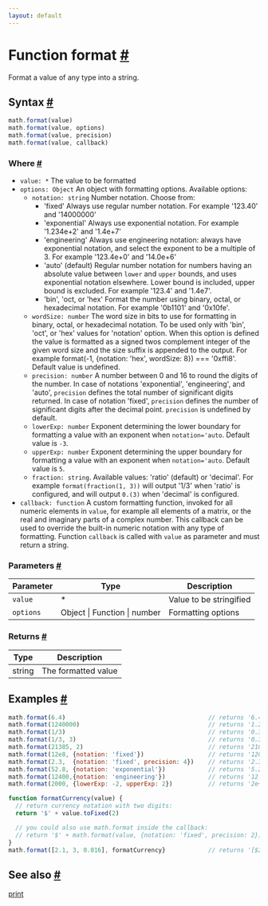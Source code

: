 ```yaml
---
layout: default
---
```


<!-- Note: This file is automatically generated from source code comments. Changes made in this file will be overridden. -->

<h1 id="function-format">Function format <a href="#function-format" title="Permalink">#</a></h1>

Format a value of any type into a string.


<h2 id="syntax">Syntax <a href="#syntax" title="Permalink">#</a></h2>

```js
math.format(value)
math.format(value, options)
math.format(value, precision)
math.format(value, callback)
```

<h3 id="where">Where <a href="#where" title="Permalink">#</a></h3>

 - `value: *`
   The value to be formatted
 - `options: Object`
   An object with formatting options. Available options:
   - `notation: string`
     Number notation. Choose from:
     - 'fixed'
       Always use regular number notation.
       For example '123.40' and '14000000'
     - 'exponential'
       Always use exponential notation.
       For example '1.234e+2' and '1.4e+7'
     - 'engineering'
       Always use engineering notation: always have exponential notation,
       and select the exponent to be a multiple of 3.
       For example '123.4e+0' and '14.0e+6'
     - 'auto' (default)
       Regular number notation for numbers having an absolute value between
       `lower` and `upper` bounds, and uses exponential notation elsewhere.
       Lower bound is included, upper bound is excluded.
       For example '123.4' and '1.4e7'.
     - 'bin', 'oct, or 'hex'
       Format the number using binary, octal, or hexadecimal notation.
       For example '0b1101' and '0x10fe'.
   - `wordSize: number`
     The word size in bits to use for formatting in binary, octal, or
     hexadecimal notation. To be used only with 'bin', 'oct', or 'hex'
     values for 'notation' option. When this option is defined the value
     is formatted as a signed twos complement integer of the given word
     size and the size suffix is appended to the output.
     For example format(-1, {notation: 'hex', wordSize: 8}) === '0xffi8'.
     Default value is undefined.
   - `precision: number`
     A number between 0 and 16 to round the digits of the number. In case
     of notations 'exponential', 'engineering', and 'auto', `precision`
     defines the total number of significant digits returned.
     In case of notation 'fixed', `precision` defines the number of
     significant digits after the decimal point.
     `precision` is undefined by default.
   - `lowerExp: number`
     Exponent determining the lower boundary for formatting a value with
     an exponent when `notation='auto`. Default value is `-3`.
   - `upperExp: number`
     Exponent determining the upper boundary for formatting a value with
     an exponent when `notation='auto`. Default value is `5`.
   - `fraction: string`. Available values: 'ratio' (default) or 'decimal'.
     For example `format(fraction(1, 3))` will output '1/3' when 'ratio' is
     configured, and will output `0.(3)` when 'decimal' is configured.
- `callback: function`
  A custom formatting function, invoked for all numeric elements in `value`,
  for example all elements of a matrix, or the real and imaginary
  parts of a complex number. This callback can be used to override the
  built-in numeric notation with any type of formatting. Function `callback`
  is called with `value` as parameter and must return a string.

<h3 id="parameters">Parameters <a href="#parameters" title="Permalink">#</a></h3>

Parameter | Type | Description
--------- | ---- | -----------
`value` | * | Value to be stringified
`options` | Object &#124; Function &#124; number | Formatting options

<h3 id="returns">Returns <a href="#returns" title="Permalink">#</a></h3>

Type | Description
---- | -----------
string | The formatted value


<h2 id="examples">Examples <a href="#examples" title="Permalink">#</a></h2>

```js
math.format(6.4)                                        // returns '6.4'
math.format(1240000)                                    // returns '1.24e6'
math.format(1/3)                                        // returns '0.3333333333333333'
math.format(1/3, 3)                                     // returns '0.333'
math.format(21385, 2)                                   // returns '21000'
math.format(12e8, {notation: 'fixed'})                  // returns '1200000000'
math.format(2.3,  {notation: 'fixed', precision: 4})    // returns '2.3000'
math.format(52.8, {notation: 'exponential'})            // returns '5.28e+1'
math.format(12400,{notation: 'engineering'})            // returns '12.400e+3'
math.format(2000, {lowerExp: -2, upperExp: 2})          // returns '2e+3'

function formatCurrency(value) {
  // return currency notation with two digits:
  return '$' + value.toFixed(2)

  // you could also use math.format inside the callback:
  // return '$' + math.format(value, {notation: 'fixed', precision: 2})
}
math.format([2.1, 3, 0.016], formatCurrency}            // returns '[$2.10, $3.00, $0.02]'
```


<h2 id="see-also">See also <a href="#see-also" title="Permalink">#</a></h2>

[print](print.html)
